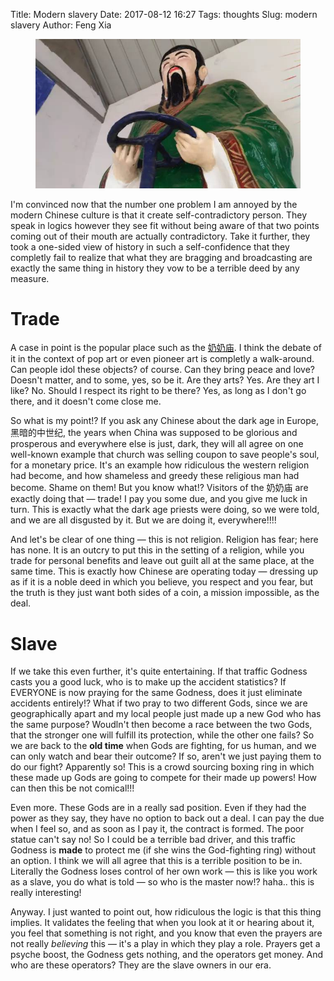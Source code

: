 Title: Modern slavery
Date: 2017-08-12 16:27
Tags: thoughts
Slug: modern slavery
Author: Feng Xia

<figure class="col l6 m6 s12">
  <img src="images/traffic%20god.jpg"/>
</figure>

I'm convinced now that the number one problem I am annoyed by the
modern Chinese culture is that it create self-contradictory
person. They speak in logics however they see fit without being aware
of that two points coming out of their mouth are actually
contradictory. Take it further, they took a one-sided view of history
in such a self-confidence that they completly fail to realize that what
they are bragging and broadcasting are exactly the same thing in
history they vow to be a terrible deed by any measure.

# Trade

A case in point is the popular place such as the [奶奶庙][1]. I think
the debate of it in the context of pop art or even pioneer art is
completly a walk-around. Can people idol these objects? of
course. Can they bring peace and love? Doesn't matter, and to some,
yes, so be it. Are they arts? Yes. Are they art I like? No. Should I
respect its right to be there? Yes, as long as I don't go there, and
it doesn't come close me.

[1]: http://www.baike.com/wiki/%E5%A5%B6%E5%A5%B6%E5%BA%99

So what is my point!? If you ask any Chinese about the dark age in Europe,
黑暗的中世纪, the years when China was supposed to be glorious and
prosperous and everywhere else is just, dark, they will all agree on
one well-known example that church was selling coupon to save people's
soul, for a monetary price. It's an example how ridiculous the western
religion had become, and how shameless and greedy these religious man
had become. Shame on them! But you know what!? Visitors of the 奶奶庙
are exactly doing that &mdash; trade! I pay you some due, and you give
me luck in turn. This is exactly what the dark age priests were doing,
so we were told, and we are all disgusted by it. But we are doing it, 
everywhere!!!!

And let's be clear of one thing &mdash; this is not religion. Religion
has fear; here has none.  It is an outcry to put this in the setting
of a religion, while you trade for personal benefits and leave out
guilt all at the same place, at the same time. This is exactly how
Chinese are operating today &mdash; dressing up as if it is a noble
deed in which you believe, you respect and you fear, but the truth is
they just want both sides of a coin, a mission impossible, as the
deal.

# Slave

If we take this even further, it's quite entertaining.  If that traffic
Godness casts you a good luck, who is to make up the accident
statistics? If EVERYONE is now praying for the same Godness, does it
just eliminate accidents entirely!? What if two pray to two different
Gods, since we are geographically apart and my local people just made
up a new God who has the same purpose?  Woudln't then become a race
between the two Gods, that the stronger one will fulfill its
protection, while the other one fails? So we are back to the **old
time** when Gods are fighting, for us human, and we can only watch and
bear their outcome? If so, aren't we just paying them to do our fight?
Apparently so! This is a <span class="myhighlight">crowd
sourcing</span> boxing ring in which these made up Gods are going to compete
for their made up powers! How can then this be not comical!!!

Even more. These Gods are in a really sad position. Even if they had
the power as they say, they have no option to back out a deal. I can
pay the due when I feel so, and as soon as I pay it, the contract is
formed. The poor statue can't say no! So I could be a terrible bad
driver, and this traffic Godness is **made** to protect me (if she
wins the God-fighting ring) without an option.  I think we will all
agree that this is a terrible position to be in. Literally the Godness
loses control of her own work &mdash; this is like you work as a
slave, you do what is told &mdash; so who is the master now!?
haha.. this is really interesting!

Anyway. I just wanted to point out, how ridiculous the logic is that
this thing implies. It validates the feeling that when you look at it
or hearing about it, you feel that something is not right, and you
know that even the prayers are not really _believing_ this &mdash;
it's a play in which they play a role. Prayers get a psyche boost, the
Godness gets nothing, and the operators get money. And who are these
operators? They are the slave owners in our era.


